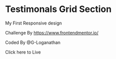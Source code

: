 # Testimonals Grid Section 


My First Responsive design


Challenge By https://www.frontendmentor.io/


Coded By @G-Loganathan


Click here to Live
